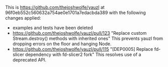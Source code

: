 This is https://github.com/thejoshwolfe/yauzl at 96f0eb552c560632a754ae0e1701a7edacbda389 with the
following changes applied:
* examples and tests have been deleted
* https://github.com/thejoshwolfe/yauzl/pull/123 "Replace custom Stream.destroy() methods with inherited ones"
  This prevents yauzl from dropping errors on the floor and hanging Node.
* https://github.com/thejoshwolfe/yauzl/pull/115 "[DEP0005] Replace fd-slicer dependency with fd-slicer2 fork"
  This resolves use of a deprecated API.
